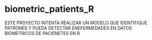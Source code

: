 # biometric_patients_R
ESTE PROYECTO INTENTA REALIZAR UN MODELO QUE IDENTIFIQUE PATRONES Y PUEDA DETECTAR ENEFERMEDADES EN DATOS BIOMETRICOS DE PACIENETES EN R
